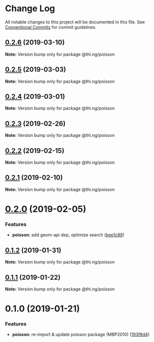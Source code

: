 # Change Log

All notable changes to this project will be documented in this file.
See [Conventional Commits](https://conventionalcommits.org) for commit guidelines.

## [0.2.6](https://github.com/thi-ng/umbrella/compare/@thi.ng/poisson@0.2.5...@thi.ng/poisson@0.2.6) (2019-03-10)

**Note:** Version bump only for package @thi.ng/poisson





## [0.2.5](https://github.com/thi-ng/umbrella/compare/@thi.ng/poisson@0.2.4...@thi.ng/poisson@0.2.5) (2019-03-03)

**Note:** Version bump only for package @thi.ng/poisson





## [0.2.4](https://github.com/thi-ng/umbrella/compare/@thi.ng/poisson@0.2.3...@thi.ng/poisson@0.2.4) (2019-03-01)

**Note:** Version bump only for package @thi.ng/poisson





## [0.2.3](https://github.com/thi-ng/umbrella/compare/@thi.ng/poisson@0.2.2...@thi.ng/poisson@0.2.3) (2019-02-26)

**Note:** Version bump only for package @thi.ng/poisson





## [0.2.2](https://github.com/thi-ng/umbrella/compare/@thi.ng/poisson@0.2.1...@thi.ng/poisson@0.2.2) (2019-02-15)

**Note:** Version bump only for package @thi.ng/poisson





## [0.2.1](https://github.com/thi-ng/umbrella/compare/@thi.ng/poisson@0.2.0...@thi.ng/poisson@0.2.1) (2019-02-10)

**Note:** Version bump only for package @thi.ng/poisson





# [0.2.0](https://github.com/thi-ng/umbrella/compare/@thi.ng/poisson@0.1.2...@thi.ng/poisson@0.2.0) (2019-02-05)


### Features

* **poisson:** add geom-api dep, optimize search ([bee1c89](https://github.com/thi-ng/umbrella/commit/bee1c89))





## [0.1.2](https://github.com/thi-ng/umbrella/compare/@thi.ng/poisson@0.1.1...@thi.ng/poisson@0.1.2) (2019-01-31)

**Note:** Version bump only for package @thi.ng/poisson





## [0.1.1](https://github.com/thi-ng/umbrella/compare/@thi.ng/poisson@0.1.0...@thi.ng/poisson@0.1.1) (2019-01-22)

**Note:** Version bump only for package @thi.ng/poisson





# 0.1.0 (2019-01-21)


### Features

* **poisson:** re-import & update poisson package (MBP2010) ([193f9d4](https://github.com/thi-ng/umbrella/commit/193f9d4))
